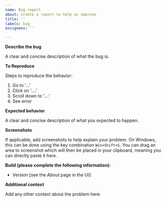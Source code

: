 ```yaml
---
name: Bug report
about: Create a report to help us improve
title: ''
labels: bug
assignees: ''

---
```


**Describe the bug** 

A clear and concise description of what the bug is.

**To Reproduce**

Steps to reproduce the behavior:
1. Go to '...'
2. Click on '....'
3. Scroll down to '....'
4. See error

**Expected behavior**

A clear and concise description of what you expected to happen.

**Screenshots**

If applicable, add screenshots to help explain your problem. On Windows, this can be done using the key combination `Win+Shift+S`. You can drag an area to screenshot which will then be placed in your clipboard, meaning you can directly paste it here.

**Build (please complete the following information):**

 - Version [see the _About_ page in the UI]: 

**Additional context**

Add any other context about the problem here.
